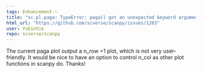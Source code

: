 ```yaml
---
tags: Enhancement-✨
title: "sc.pl.paga: TypeError: paga() got an unexpected keyword argument 'ncols'"
html_url: "https://github.com/scverse/scanpy/issues/1203"
user: YubinXie
repo: scverse/scanpy
---
```


The current paga plot output a n_row =1 plot, which is not very user-friendly. It would be nice to have an option to control n_col as other plot functions in scanpy do. Thanks!